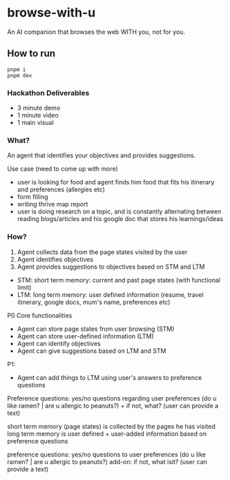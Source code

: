 # browse-with-u

An AI companion that browses the web WITH you, not for you.

## How to run

```
pnpm i
pnpm dev
```

### Hackathon Deliverables

- 3 minute demo
- 1 minute video
- 1 main visual

### What?

An agent that identifies your objectives and provides suggestions.

Use case (need to come up with more)

- user is looking for food and agent finds him food that fits his itinerary and preferences (allergies etc)
- form filling
- writing thrive map report
- user is doing research on a topic, and is constantly alternating between reading blogs/articles and his google doc that stores his learnings/ideas

### How?

1. Agent collects data from the page states visited by the user
2. Agent identifies objectives
3. Agent provides suggestions to objectives based on STM and LTM

- STM: short term memory: current and past page states (with functional limit)
- LTM: long term memory: user defined information (resume, travel itinerary, google docs, mum's name, preferences etc)

P0 Core functionalities

- Agent can store page states from user browsing (STM)
- Agent can store user-defined information (LTM)
- Agent can identify objectives
- Agent can give suggestions based on LTM and STM

P1:

- Agent can add things to LTM using user's answers to preference questions

Preference questions: yes/no questions regarding user preferences (do u like ramen? | are u allergic to peanuts?) + if not, what? (user can provide a text)

short term memory (page states) is collected by the pages he has visited
long term memory is user defined + user-added information based on preference questions

preference questions: yes/no questions to user preferences (do u like ramen? | are u allergic to peanuts?)
add-on: if not, what isit? (user can provide a text)
